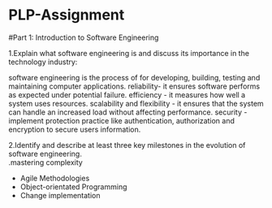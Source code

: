 # PLP-Assignment
#Part 1: Introduction to Software Engineering

1.Explain what software engineering is and discuss its importance in the technology industry:

software engineering is the process of for developing, building, testing and maintaining computer applications.
reliability- it ensures software performs as expected under potential failure. 
efficiency - it measures how well a system uses resources.
 scalability and flexibility - it ensures that the system can handle an increased load without affecting performance.
 security - implement protection practice like authentication, authorization and encryption to secure users information.

2.Identify and describe at least three key milestones in the evolution of software engineering.  
.mastering complexity
- Agile Methodologies
- Object-orientated Programming
- Change implementation

  
